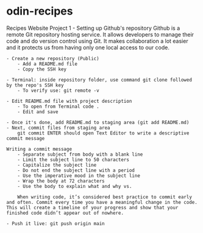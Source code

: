 # odin-recipes
Recipes Website Project
1 - Setting up Github's repository
    Github is a remote Git repository hosting service. It allows developers to manage their code and do version control using Git. It makes collaboration a lot easier and it protects us from having only one local access to our code. 

    - Create a new repository (Public)
        - Add a README.md file
        - Copy the SSH key

    - Terminal: inside repository folder, use command git clone followed by the repo's SSH key
        - To verify use: git remote -v

    - Edit README.md file with project description
        - To open from Terminal code .
        - Edit and save
    
    - Once it's done, add README.md to staging area (git add README.md)
    - Next, commit files from staging area
        git commit ENTER should open Text Editor to write a descriptive commit message

    Writing a commit message
        - Separate subject from body with a blank line
        - Limit the subject line to 50 characters
        - Capitalize the subject line
        - Do not end the subject line with a period
        - Use the imperative mood in the subject line
        - Wrap the body at 72 characters
        - Use the body to explain what and why vs. 
        
        When writing code, it’s considered best practice to commit early and often. Commit every time you have a meaningful change in the code. This will create a timeline of your progress and show that your finished code didn’t appear out of nowhere.

    - Push it live: git push origin main
